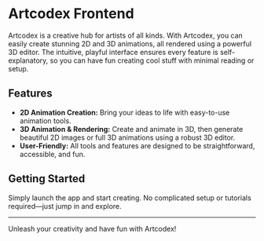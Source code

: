 # Artcodex Frontend

Artcodex is a creative hub for artists of all kinds. With Artcodex, you can easily create stunning 2D and 3D animations, all rendered using a powerful 3D editor. The intuitive, playful interface ensures every feature is self-explanatory, so you can have fun creating cool stuff with minimal reading or setup.

## Features

- **2D Animation Creation:** Bring your ideas to life with easy-to-use animation tools.
- **3D Animation & Rendering:** Create and animate in 3D, then generate beautiful 2D images or full 3D animations using a robust 3D editor.
- **User-Friendly:** All tools and features are designed to be straightforward, accessible, and fun.

## Getting Started

Simply launch the app and start creating. No complicated setup or tutorials required—just jump in and explore.

---

Unleash your creativity and have fun with Artcodex!